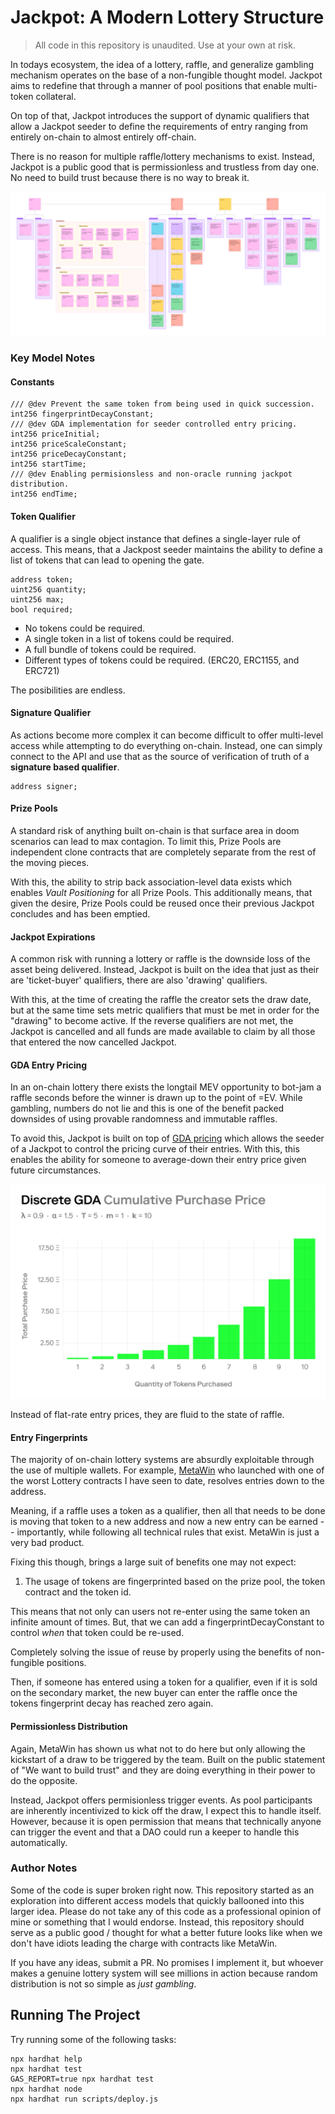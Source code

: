 # Jackpot: A Modern Lottery Structure

> All code in this repository is unaudited. Use at your own at risk.

In todays ecosystem, the idea of a lottery, raffle, and generalize gambling mechanism operates on the base of a non-fungible thought model. Jackpot aims to redefine that through a manner of pool positions that enable multi-token collateral.

On top of that, Jackpot introduces the support of dynamic qualifiers that allow a Jackpot seeder to define the requirements of entry ranging from entirely on-chain to almost entirely off-chain.

There is no reason for multiple raffle/lottery mechanisms to exist. Instead, Jackpot is a public good that is permissionless and trustless from day one. No need to build trust because there is no way to break it.

![Model of Jackpot](model.png)

### Key Model Notes

#### Constants

```solidity
/// @dev Prevent the same token from being used in quick succession.
int256 fingerprintDecayConstant;
/// @dev GDA implementation for seeder controlled entry pricing.
int256 priceInitial;
int256 priceScaleConstant;
int256 priceDecayConstant;
int256 startTime;
/// @dev Enabling permisionsless and non-oracle running jackpot distribution.
int256 endTime;
```
#### Token Qualifier

A qualifier is a single object instance that defines a single-layer rule of access. This means, that a Jackpost seeder maintains the ability to define a list of tokens that can lead to opening the gate.

```solidity
address token;
uint256 quantity;
uint256 max;
bool required;
```

- No tokens could be required.
- A single token in a list of tokens could be required.
- A full bundle of tokens could be required.
- Different types of tokens could be required. (ERC20, ERC1155, and ERC721)

The posibilities are endless.

#### Signature Qualifier

As actions become more complex it can become difficult to offer multi-level access while attempting to do everything on-chain. Instead, one can simply connect to the API and use that as the source of verification of truth of a **signature based qualifier**.

```solidity
address signer;
```

#### Prize Pools

A standard risk of anything built on-chain is that surface area in doom scenarios can lead to max contagion. To limit this, Prize Pools are independent clone contracts that are completely separate from the rest of the moving pieces.

With this, the ability to strip back association-level data exists which enables *Vault Positioning* for all Prize Pools. This additionally means, that given the desire, Prize Pools could be reused once their previous Jackpot concludes and has been emptied.

#### Jackpot Expirations

A common risk with running a lottery or raffle is the downside loss of the asset being delivered. Instead, Jackpot is built on the idea that just as their are 'ticket-buyer' qualifiers, there are also 'drawing' qualifiers.

With this, at the time of creating the raffle the creator sets the draw date, but at the same time sets metric qualifiers that must be met in order for the "drawing" to become active. If the reverse qualifiers are not met, the Jackpot is cancelled and all funds are made available to claim by all those that entered the now cancelled Jackpot.

#### GDA Entry Pricing

In an on-chain lottery there exists the longtail MEV opportunity to bot-jam a raffle seconds before the winner is drawn up to the point of =EV. While gambling, numbers do not lie and this is one of the benefit packed downsides of using provable randomness and immutable raffles.

To avoid this, Jackpot is built on top of [GDA pricing](https://www.paradigm.xyz/2022/04/gda) which allows the seeder of a Jackpot to control the pricing curve of their entries. With this, this enables the ability for someone to average-down their entry price given future circumstances.

![GDA model](gda.png)

Instead of flat-rate entry prices, they are fluid to the state of raffle.

#### Entry Fingerprints

The majority of on-chain lottery systems are absurdly exploitable through the use of multiple wallets. For example, [MetaWin](https://metawin.com/) who launched with one of the worst Lottery contracts I have seen to date, resolves entries down to the address.

Meaning, if a raffle uses a token as a qualifier, then all that needs to be done is moving that token to a new address and now a new entry can be earned -- importantly, while following all technical rules that exist. MetaWin is just a very bad product.

Fixing this though, brings a large suit of benefits one may not expect:

1. The usage of tokens are fingerprinted based on the prize pool, the token contract and the token id.

This means that not only can users not re-enter using the same token an infinite amount of times. But, that we can add a fingerprintDecayConstant to control *when* that token could be re-used.

Completely solving the issue of reuse by properly using the benefits of non-fungible positions.

Then, if someone has entered using a token for a qualifier, even if it is sold on the secondary market, the new buyer can enter the raffle once the tokens fingerprint decay has reached zero again.

#### Permissionless Distribution

Again, MetaWin has shown us what not to do here but only allowing the kickstart of a draw to be triggered by the team. Built on the public statement of "We want to build trust" and they are doing everything in their power to do the opposite.

Instead, Jackpot offers permisionless trigger events. As pool participants are inherently incentivized to kick off the draw, I expect this to handle itself. However, because it is open permission that means that technically anyone can trigger the event and that a DAO could run a keeper to handle this automatically.

### Author Notes

Some of the code is super broken right now. This repository started as an exploration into different access models that quickly ballooned into this larger idea. Please do not take any of this code as a professional opinion of mine or something that I would endorse. Instead, this repository should serve as a public good / thought for what a better future looks like when we don't have idiots leading the charge with contracts like MetaWin.

If you have any ideas, submit a PR. No promises I implement it, but whoever makes a genuine lottery system will see millions in action because random distribution is not so simple as *just gambling*.

## Running The Project

Try running some of the following tasks:

```shell
npx hardhat help
npx hardhat test
GAS_REPORT=true npx hardhat test
npx hardhat node
npx hardhat run scripts/deploy.js
```
